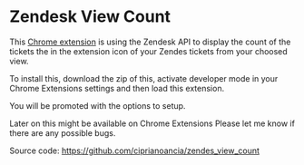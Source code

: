 # Zendesk View Count
This <a href="https://github.com/ciprianoancia/zendes_view_count/blob/master/How%20it%20works.png">Chrome extension<a/> is using the Zendesk API to display the count of the tickets the in the extension icon of your Zendes tickets from your choosed view.

To install this, download the zip of this, activate developer mode in your Chrome Extensions settings and then load this extension.

You will be promoted with the options to setup.

Later on this might be available on Chrome Extensions
Please let me know if there are any possible bugs.

Source code: https://github.com/ciprianoancia/zendes_view_count
